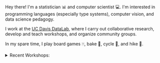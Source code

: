 Hey there! I'm a statistician :bar_chart: and computer scientist :computer:.
I'm interested in programming languages (especially type systems), computer
vision, and data science pedagogy.

I work at the [UC Davis DataLab][ucd-datalab], where I carry out collaborative
research, develop and teach workshops, and organize community groups.

[ucd-datalab]:https://datalab.ucdavis.edu/ 

In my spare time, I play board games :mahjong:, bake :cake:, cycle :bicyclist:,
and hike :mount_fuji:.

<details>
<summary>Recent Workshops:</summary>

Title                                                         | Year | Term  
--------------------------------------------------------------| ---- | ----
[Comfy Command Line][comfy-cli]                               | 2025 | :sunny: Summer
[Intro to Remote Computing][intro-remote]                     | 2025 | :blossom: Spring
[Python Basics][python-basics] :sparkles:Updated!             | 2025 | :blossom: Spring
[Intro to Version Control][intro-vcs] :sparkles:Updated!      | 2025 | :blossom: Spring
[Git for Teams][git-for-teams] :sparkles:Updated!             | 2025 | :blossom: Spring
[Installing Software with Pixi][pixi] :sparkles:New!          | 2025 | :snowflake: Winter
[Intermediate Python][intermediate-python] :sparkles:Updated! | 2025 | :snowflake: Winter
[Machine Learning in R][ml-in-r]                              | 2024 | :blossom: Spring
[Overview of Machine Learning][ml-in-r]                       | 2024 | :blossom: Spring
[Julia Basics][julia-basics]                                  | 2024 | :snowflake: Winter
[Intermediate R][intermediate-r]                              | 2024 | :snowflake: Winter
[R Basics][r-basics]                                          | 2022 | :sunny: Summer

See [my teaching notes repo][teaching-notes] for a complete list and more
details.
</details>

[teaching-notes]: https://github.com/nick-ulle/teaching-notes

[pixi]: https://ucdavisdatalab.github.io/workshop_reproducible_research/chapters/installing-software/01_environment-managers.html
[intro-vcs]: https://ucdavisdatalab.github.io/workshop_reproducible_research/chapters/version-control/01_version-control-systems.html
[git-for-teams]: https://ucdavisdatalab.github.io/workshop_reproducible_research/chapters/git-for-teams/01_branches-merges.html

[repro]: https://ucdavisdatalab.github.io/workshop_reproducible_research/
[intro-remote]: https://ucdavisdatalab.github.io/workshop_intro_to_remote_computing/

[r-basics]: https://ucdavisdatalab.github.io/workshop_r_basics/
[intermediate-r]: https://ucdavisdatalab.github.io/workshop_intermediate_r/
[ml-in-r]: https://ucdavisdatalab.github.io/workshop_intro_to_machine_learning/

[python-basics]: https://ucdavisdatalab.github.io/workshop_python_basics/
[intermediate-python]: https://ucdavisdatalab.github.io/workshop_intermediate_python/

[julia-basics]: https://ucjug.github.io/workshop_julia_basics/

[comfy-cli]: https://github.com/d-pug/2025_command_line
